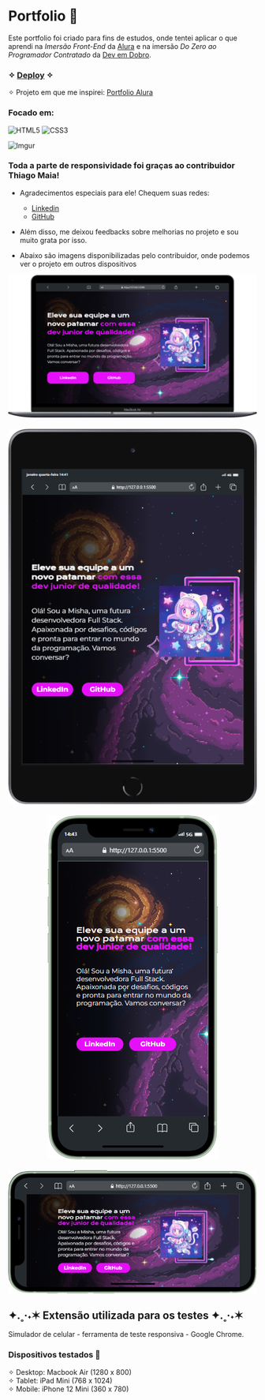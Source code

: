 # Portfolio 🌌

Este portfolio foi criado para fins de estudos, onde tentei aplicar o que aprendi na *Imersão Front-End* da [Alura](https://www.alura.com.br) e na imersão *Do Zero ao Programador Contratado* da [Dev em Dobro](https://devemdobro.com/matriculas-abertas/).

### ✧ [Deploy](https://micheledarosa-portfoliomisha.netlify.app) ✧

✧ Projeto em que me inspirei: [Portfolio Alura](https://micheledarosa-aluraportfolio.netlify.app)

### **Focado em:**

![HTML5](https://img.shields.io/badge/HTML5-E34F26?style=for-the-badge&logo=html5&logoColor=white)
![CSS3](https://img.shields.io/badge/CSS3-1572B6?style=for-the-badge&logo=css3&logoColor=white)


![Imgur](https://i.imgur.com/XQ1wD0d.png)

### Toda a parte de responsividade foi graças ao contribuidor Thiago Maia! 
-  Agradecimentos especiais para ele! Chequem suas redes:
    -  [Linkedin](https://www.linkedin.com/in/maiath)
    -  [GitHub](https://github.com/Maia-th)

- Além disso, me deixou feedbacks sobre melhorias no projeto e sou muito grata por isso. 
- Abaixo são imagens disponibilizadas pelo contribuidor, onde podemos ver o projeto em outros dispositivos 

<div align="center"> 
  
![Desktop - Depois](src/images/Desktop%20-%20Depois.png)
####
![Tablet - Depois](src/images/Tablet%20-%20Depois.png)
####
![Mobile R- Depois](src/images/MobileR%20-%20Depois.png)
####
![Mobile P- Depois](src/images/MobileP%20-%20Depois.png)
</div>

## ✦.˳·˖✶ Extensão utilizada para os testes ✦.˳·˖✶

Simulador de celular - ferramenta de teste responsiva - Google Chrome.

### Dispositivos testados 📱

✧ Desktop: Macbook Air (1280 x 800)  
✧ Tablet: iPad Mini (768 x 1024)  
✧ Mobile: iPhone 12 Mini (360 x 780)